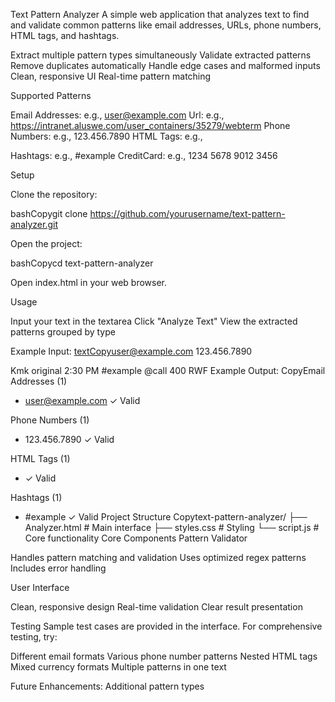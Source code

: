 Text Pattern Analyzer
A simple web application that analyzes text to find and validate common patterns like email addresses, URLs, phone numbers, HTML tags, and hashtags.

Extract multiple pattern types simultaneously
Validate extracted patterns
Remove duplicates automatically
Handle edge cases and malformed inputs
Clean, responsive UI
Real-time pattern matching

Supported Patterns

Email Addresses: e.g., user@example.com
Url: e.g., https://intranet.aluswe.com/user_containers/35279/webterm
Phone Numbers: e.g., 123.456.7890
HTML Tags: e.g., <p>
Hashtags: e.g., #example
CreditCard: e.g., 1234 5678 9012 3456

Setup

Clone the repository:

bashCopygit clone https://github.com/yourusername/text-pattern-analyzer.git

Open the project:

bashCopycd text-pattern-analyzer

Open index.html in your web browser.

Usage

Input your text in the textarea
Click "Analyze Text"
View the extracted patterns grouped by type

Example Input:
textCopyuser@example.com 123.456.7890 <p> Kmk original 2:30 PM #example @call 400 RWF
Example Output:
CopyEmail Addresses (1)
- user@example.com ✓ Valid

Phone Numbers (1)
- 123.456.7890 ✓ Valid

HTML Tags (1)
- <p> ✓ Valid

Hashtags (1)
- #example ✓ Valid
Project Structure
Copytext-pattern-analyzer/
├── Analyzer.html          # Main interface
├── styles.css          # Styling
└── script.js          # Core functionality
Core Components
Pattern Validator

Handles pattern matching and validation
Uses optimized regex patterns
Includes error handling

User Interface

Clean, responsive design
Real-time validation
Clear result presentation

Testing
Sample test cases are provided in the interface. For comprehensive testing, try:

Different email formats
Various phone number patterns
Nested HTML tags
Mixed currency formats
Multiple patterns in one text

Future Enhancements: Additional pattern types
